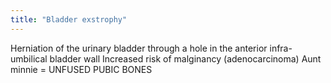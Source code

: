 ```yaml
---
title: "Bladder exstrophy"
---
```

Herniation of the urinary bladder through a hole in the anterior infra-umbilical bladder wall
Increased risk of malginancy (adenocarcinoma)
Aunt minnie = UNFUSED PUBIC BONES

